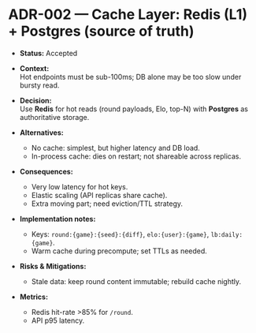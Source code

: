 # ADR-002 — Cache Layer: Redis (L1) + Postgres (source of truth)

- **Status:** Accepted
- **Context:**  
  Hot endpoints must be sub-100ms; DB alone may be too slow under bursty read.

- **Decision:**  
  Use **Redis** for hot reads (round payloads, Elo, top-N) with **Postgres** as authoritative storage.

- **Alternatives:**  
  - No cache: simplest, but higher latency and DB load.  
  - In-process cache: dies on restart; not shareable across replicas.

- **Consequences:**  
  + Very low latency for hot keys.  
  + Elastic scaling (API replicas share cache).  
  - Extra moving part; need eviction/TTL strategy.

- **Implementation notes:**  
  - Keys: `round:{game}:{seed}:{diff}`, `elo:{user}:{game}`, `lb:daily:{game}`.  
  - Warm cache during precompute; set TTLs as needed.

- **Risks & Mitigations:**  
  - Stale data: keep round content immutable; rebuild cache nightly.

- **Metrics:**  
  - Redis hit-rate >85% for `/round`.  
  - API p95 latency.

